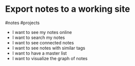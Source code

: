 # Export notes to a working site 

#notes #projects

* I want to see my notes online
* I want to search my notes
* I want to see connected notes
* I want to see notes with similar tags
* I want to have a master list 
* I want to visualize the graph of notes 
